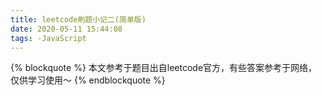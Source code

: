 ```yaml
---
title: leetcode刷题小记二(简单版)
date: 2020-05-11 15:44:08
tags: -JavaScript
---
```

{% blockquote %}
本文参考于题目出自leetcode官方，有些答案参考于网络，仅供学习使用～
{% endblockquote %}